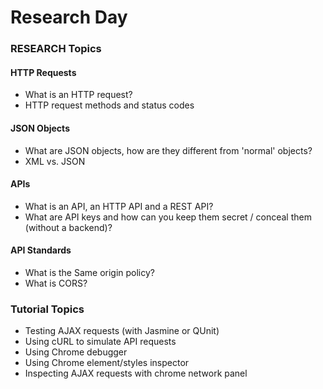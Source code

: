 # Research Day


### RESEARCH Topics
#### HTTP Requests
  - What is an HTTP request?
  - HTTP request methods and status codes

#### JSON Objects
  - What are JSON objects, how are they different from 'normal' objects?
  - XML vs. JSON

#### APIs
  - What is an API, an HTTP API and a REST API?
  - What are API keys and how can you keep them secret / conceal them (without a backend)?

#### API Standards
  - What is the Same origin policy?
  - What is CORS?


### Tutorial Topics
  - Testing AJAX requests (with Jasmine or QUnit)
  - Using cURL to simulate API requests
  - Using Chrome debugger
  - Using Chrome element/styles inspector
  - Inspecting AJAX requests with chrome network panel